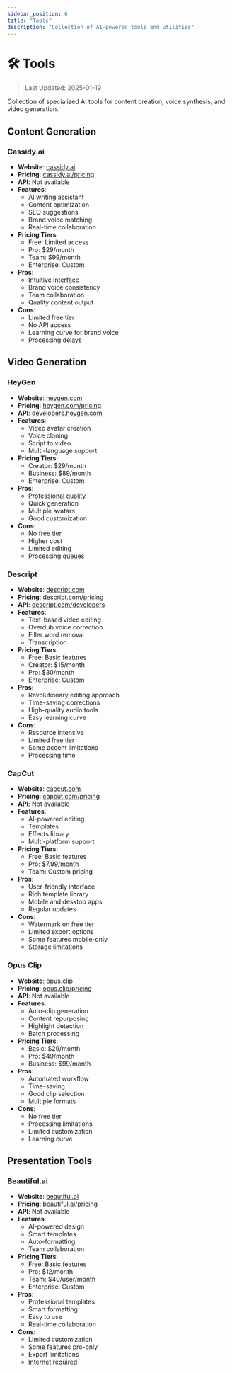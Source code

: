 ```yaml
---
sidebar_position: 6
title: "Tools"
description: "Collection of AI-powered tools and utilities"
---
```


# 🛠️ Tools

> Last Updated: 2025-01-19

Collection of specialized AI tools for content creation, voice synthesis, and video generation.

## Content Generation

### Cassidy.ai
- **Website**: [cassidy.ai](https://cassidy.ai)
- **Pricing**: [cassidy.ai/pricing](https://cassidy.ai/pricing)
- **API**: Not available
- **Features**:
  - AI writing assistant
  - Content optimization
  - SEO suggestions
  - Brand voice matching
  - Real-time collaboration
- **Pricing Tiers**:
  - Free: Limited access
  - Pro: $29/month
  - Team: $99/month
  - Enterprise: Custom
- **Pros**:
  - Intuitive interface
  - Brand voice consistency
  - Team collaboration
  - Quality content output
- **Cons**:
  - Limited free tier
  - No API access
  - Learning curve for brand voice
  - Processing delays

## Video Generation

### HeyGen
- **Website**: [heygen.com](https://heygen.com)
- **Pricing**: [heygen.com/pricing](https://heygen.com/pricing)
- **API**: [developers.heygen.com](https://developers.heygen.com)
- **Features**:
  - Video avatar creation
  - Voice cloning
  - Script to video
  - Multi-language support
- **Pricing Tiers**:
  - Creator: $29/month
  - Business: $89/month
  - Enterprise: Custom
- **Pros**:
  - Professional quality
  - Quick generation
  - Multiple avatars
  - Good customization
- **Cons**:
  - No free tier
  - Higher cost
  - Limited editing
  - Processing queues

### Descript
- **Website**: [descript.com](https://descript.com)
- **Pricing**: [descript.com/pricing](https://descript.com/pricing)
- **API**: [descript.com/developers](https://descript.com/developers)
- **Features**:
  - Text-based video editing
  - Overdub voice correction
  - Filler word removal
  - Transcription
- **Pricing Tiers**:
  - Free: Basic features
  - Creator: $15/month
  - Pro: $30/month
  - Enterprise: Custom
- **Pros**:
  - Revolutionary editing approach
  - Time-saving corrections
  - High-quality audio tools
  - Easy learning curve
- **Cons**:
  - Resource intensive
  - Limited free tier
  - Some accent limitations
  - Processing time

### CapCut
- **Website**: [capcut.com](https://capcut.com)
- **Pricing**: [capcut.com/pricing](https://capcut.com/pricing)
- **API**: Not available
- **Features**:
  - AI-powered editing
  - Templates
  - Effects library
  - Multi-platform support
- **Pricing Tiers**:
  - Free: Basic features
  - Pro: $7.99/month
  - Team: Custom pricing
- **Pros**:
  - User-friendly interface
  - Rich template library
  - Mobile and desktop apps
  - Regular updates
- **Cons**:
  - Watermark on free tier
  - Limited export options
  - Some features mobile-only
  - Storage limitations

### Opus Clip
- **Website**: [opus.clip](https://opus.clip)
- **Pricing**: [opus.clip/pricing](https://opus.clip/pricing)
- **API**: Not available
- **Features**:
  - Auto-clip generation
  - Content repurposing
  - Highlight detection
  - Batch processing
- **Pricing Tiers**:
  - Basic: $29/month
  - Pro: $49/month
  - Business: $99/month
- **Pros**:
  - Automated workflow
  - Time-saving
  - Good clip selection
  - Multiple formats
- **Cons**:
  - No free tier
  - Processing limitations
  - Limited customization
  - Learning curve

## Presentation Tools

### Beautiful.ai
- **Website**: [beautiful.ai](https://beautiful.ai)
- **Pricing**: [beautiful.ai/pricing](https://beautiful.ai/pricing)
- **API**: Not available
- **Features**:
  - AI-powered design
  - Smart templates
  - Auto-formatting
  - Team collaboration
- **Pricing Tiers**:
  - Free: Basic features
  - Pro: $12/month
  - Team: $40/user/month
  - Enterprise: Custom
- **Pros**:
  - Professional templates
  - Smart formatting
  - Easy to use
  - Real-time collaboration
- **Cons**:
  - Limited customization
  - Some features pro-only
  - Export limitations
  - Internet required
